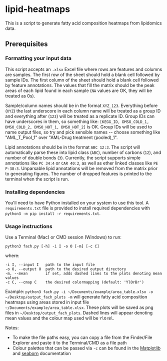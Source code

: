 # lipid-heatmaps
 
This is a script to generate fatty acid composition heatmaps from lipidomics data.

## Prerequisites

### Formatting your input data

This script accepts an `.xlsx` Excel file where rows are features and columns are samples. The first row of the sheet should hold a blank cell followed by sample IDs. The first column of the sheet should hold a blank cell followed by feature annotations. The values that fill the matrix should be the peak areas of each lipid found in each sample (`NA` values are OK, they will be treated as 0s).

Sample/column names should be in the format `XYZ_123`. Everything before (`XYZ`) the last underscore in each column name will be treated as a group ID and everything after (`123`) will be treated as a replicate ID. Group IDs can have underscores in them, so something like: `[KEGG_ID, DMSO_COLD_1, DMSO_COLD_2, DMSO_HOT_1, DMSO_HOT_2]` is OK. Group IDs will be used to name output files, so try and pick sensible names -- choose something like "AML_T_Pool_1" over "AML-Drug treatment (pooled)_1".

Lipid annotations should be in the format `ABC 12:3`. The script will automatically parse these into lipid class (`ABC`), number of carbons (`12`), and number of double bonds (`3`). Currently, the script supports simple annotations like `PC 34:4` or `CAR 40:2`, as well as ether linked classes like `PE P-38:3`. Unparsable lipid annotations will be removed from the matrix prior to generating figures. The number of dropped features is printed to the terminal when the script is run.

### Installing dependencies

You'll need to have Python installed on your system to use this tool. A `requirements.txt` file is provided to install required dependencies with `python3 -m pip install -r requirements.txt`.

### Usage instructions

Use a Terminal (Mac) or CMD session (Windows) to run:

```
python3 fach.py [-h] -i I -o O [-m] [-c C]
```

where:

```
-i I, --input I   path to the input file
-o O, --output O  path to the desired output directory
-m, --mean        if set, adds dashed lines to the plots denoting mean values
-c C, --cmap C    the desired colormapping (default: 'YlOrBr')
```

Example: `python3 fach.py -i ~/Documents/example/area_table.xlsx -o ~/Desktop/output_fach_plots -m` will generate fatty acid composition heatmaps using areas stored in input file `~/Documents/example/area_table.xlsx`. These plots will be saved as png files in `~/Desktop/output_fach_plots`. Dashed lines will appear denoting mean values and the colour map used will be `YlOrBl`.

Notes:
* To make the file paths easy, you can copy a file from the Finder/File Explorer and paste it to the Terminal/CMD as a file path
* Colour palettes that can be passed via `-c` can be found in the [Matplotlib](https://matplotlib.org/stable/tutorials/colors/colormaps.html) and [seaborn](https://seaborn.pydata.org/tutorial/color_palettes.html) documentation